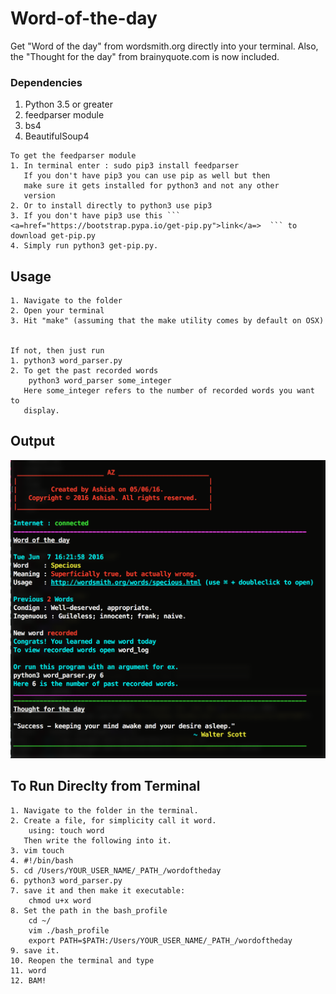 # Word-of-the-day
Get "Word of the day" from wordsmith.org directly into your terminal.
Also, the "Thought for the day" from brainyquote.com is now included. 


### Dependencies
1. Python 3.5 or greater
2. feedparser module
4. bs4
5. BeautifulSoup4

```
To get the feedparser module
1. In terminal enter : sudo pip3 install feedparser
   If you don't have pip3 you can use pip as well but then 
   make sure it gets installed for python3 and not any other
   version
2. Or to install directly to python3 use pip3
3. If you don't have pip3 use this ``` <a=href="https://bootstrap.pypa.io/get-pip.py">link</a=>  ``` to download get-pip.py
4. Simply run python3 get-pip.py.

```
## Usage
```
1. Navigate to the folder
2. Open your terminal
3. Hit "make" (assuming that the make utility comes by default on OSX)


If not, then just run
1. python3 word_parser.py
2. To get the past recorded words 
	python3 word_parser some_integer
   Here some_integer refers to the number of recorded words you want to
   display.
```

## Output
<img src="https://github.com/ashvtol/Word-of-the-day/blob/master/img/screen.png" width="595px"></img>


## To Run Direclty from Terminal
```
1. Navigate to the folder in the terminal.
2. Create a file, for simplicity call it word.
	using: touch word
   Then write the following into it.
3. vim touch
4. #!/bin/bash
5. cd /Users/YOUR_USER_NAME/_PATH_/wordoftheday
6. python3 word_parser.py
7. save it and then make it executable:
	chmod u+x word	
8. Set the path in the bash_profile
	cd ~/
	vim ./bash_profile
	export PATH=$PATH:/Users/YOUR_USER_NAME/_PATH_/wordoftheday
9. save it.
10. Reopen the terminal and type
11. word
12. BAM!
```
